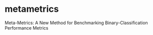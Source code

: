 # metametrics
Meta-Metrics: A New Method for Benchmarking Binary-Classification Performance Metrics
